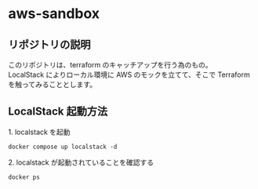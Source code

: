 # aws-sandbox

## リポジトリの説明

このリポジトリは、terraform のキャッチアップを行う為のもの。\
LocalStack によりローカル環境に AWS のモックを立てて、そこで Terraform を触ってみることとします。

## LocalStack 起動方法

1\. localstack を起動

```
docker compose up localstack -d
```

2\. localstack が起動されていることを確認する

```
docker ps
```
